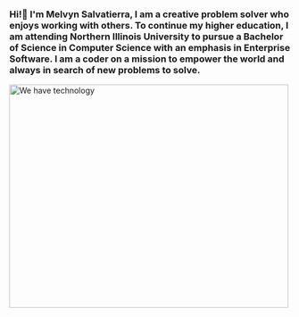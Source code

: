 ### Hi!👋 I'm Melvyn Salvatierra, I am a creative problem solver who enjoys working with others. To continue my higher education, I am attending Northern Illinois University to pursue a Bachelor of Science in Computer Science with an emphasis in Enterprise Software. I am a coder on a mission to empower the world and always in search of new problems to solve.

<html>
  <body>
    <img src="https://media2.giphy.com/media/CTX0ivSQbI78A/giphy.gif" alt = "We have technology "width="500" height="400">
  </body>
</html>

<!--
**Msal44/Msal44** is a ✨ _special_ ✨ repository because its `README.md` (this file) appears on your GitHub profile.

Here are some ideas to get you started:

- 🔭 I’m currently working on ...
- 🌱 I’m currently learning ...
- 👯 I’m looking to collaborate on ...
- 🤔 I’m looking for help with ...
- 💬 Ask me about ...
- 📫 How to reach me: ...
- 😄 Pronouns: ...
- ⚡ Fun fact: ...
-->
